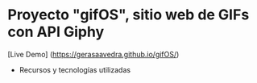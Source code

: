 # Proyecto "gifOS", sitio web de GIFs con API Giphy


[Live Demo] (https://gerasaavedra.github.io/gifOS/)

- Recursos y tecnologías utilizadas

